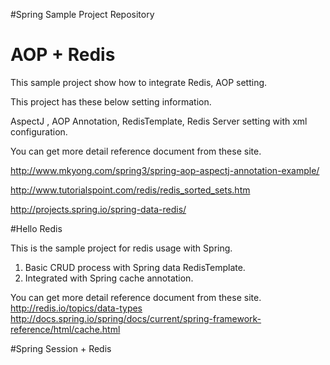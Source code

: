 #Spring Sample Project Repository
# AOP + Redis

This sample project show how to integrate Redis, AOP setting.

This project has these below setting information. 

AspectJ , AOP Annotation, RedisTemplate, Redis Server setting with xml configuration.

You can get more detail reference document from these site.

http://www.mkyong.com/spring3/spring-aop-aspectj-annotation-example/

http://www.tutorialspoint.com/redis/redis_sorted_sets.htm

http://projects.spring.io/spring-data-redis/


#Hello Redis 

This is the sample project for redis usage with Spring. 

 1) Basic CRUD process with Spring data RedisTemplate.
 2) Integrated with Spring cache annotation.
 
 You can get more detail reference document from these site.
 http://redis.io/topics/data-types
 http://docs.spring.io/spring/docs/current/spring-framework-reference/html/cache.html
 

#Spring Session + Redis

